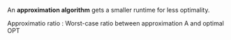 An **approximation algorithm** gets a smaller runtime for less optimality. 

Approximatio ratio
: Worst-case ratio between approximation A and optimal OPT

